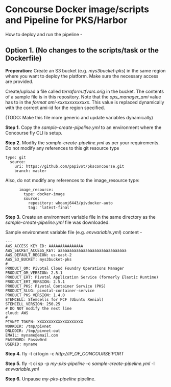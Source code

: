 # Concourse Docker image/scripts and Pipeline for PKS/Harbor

How to deploy and run the pipeline - 

## **Option 1. (No changes to the scripts/task or the Dockerfile)**

**Preperation:** Create an S3 bucket (e.g. *mys3bucket-pks*) in the same region where you want to deploy the platform. Make sure the necessary access are provided. 

Create/upload a file called *terraform.tfvars.orig* in the bucket. The contents of a sample file is in this repository. Note that the *ops_manager_ami* value has to in the *format ami-xxxxxxxxxxxxx*. This value is replaced dynamically with the correct ami-id for the region specified. 

(TODO: Make this file more generic and update variables dynamically) 

**Step 1.** Copy the *sample-create-pipeline.yml* to an environment where the Concourse fly CLI is setup. 

**Step 2.** Modfiy the *sample-create-pipeline.yml* as per your requirements. Do not modify any references to this git resource type
```
type: git
  source:
    uri: https://github.com/papivot/pksconcourse.git
    branch: master
```

Also, do not modify any references to the image_resource type:
```
      image_resource:
        type: docker-image
        source:
          repository: whoami6443/pivdocker-auto
          tag: 'latest-final'
```

**Step 3.** Create an environment variable file in the same directory as the *sample-create-pipeline.yml* file was downloaded. 


Sample environment variable file (e.g. *envvariable.yml*) content - 

```
---
AWS_ACCESS_KEY_ID: AAAAAAAAAAAAAAA
AWS_SECRET_ACCESS_KEY: aaaaaaaaaaaaaaaaaaaaaaaaaaaaaa
AWS_DEFAULT_REGION: us-east-2
AWS_S3_BUCKET: mys3bucket-pks
#
PRODUCT_OM: Pivotal Cloud Foundry Operations Manager
PRODUCT_OM_VERSION: 2.5.1
PRODUCT_ERT: Pivotal Application Service (formerly Elastic Runtime)
PRODUCT_ERT_VERSION: 2.5.1
PRODUCT_PKS: Pivotal Container Service (PKS)
PRODUCT_SLUG: pivotal-container-service
PRODUCT_PKS_VERSION: 1.4.0
STEMCELL: Stemcells for PCF (Ubuntu Xenial)
STEMCELL_VERSION: 250.25
# DO NOT modify the next line
cloud: AWS
#
PIVNET_TOKEN: XXXXXXXXXXXXXXXXXXXX
WORKDIR: /tmp/pivnet
DNLDDIR: /tmp/pivnet-out
EMAIL: myname@email.com
PASSWORD: Passw0rd
USERID: myname
```

**Step 4.** fly -t ci login -c *http://IP_OF_CONCOURSE:PORT*

**Step 5.** fly -t ci sp -p *my-pks-pipeline* -c *sample-create-pipeline.yml* -l *envvariable.yml*

**Step 6.** Unpause *my-pks-pipeline* pipeline. 
